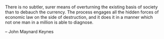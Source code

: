 There is no subtler, surer means of overturning the existing basis of society than to debauch the currency. The process engages all the hidden forces of economic law on the side of destruction, and it does it in a manner which not one man in a million is able to diagnose.

– John Maynard Keynes